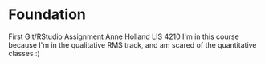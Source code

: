 # Foundation
First Git/RStudio Assignment
Anne Holland LIS 4210
I'm in this course because I'm in the qualitative RMS track, and am scared of the quantitative classes :)
